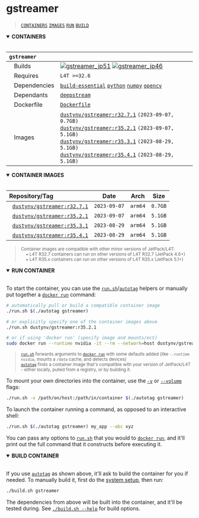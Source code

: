 # gstreamer

> [`CONTAINERS`](#user-content-containers) [`IMAGES`](#user-content-images) [`RUN`](#user-content-run) [`BUILD`](#user-content-build)

<details open>
<summary><b><a id="containers">CONTAINERS</a></b></summary>
<br>

| **`gstreamer`** | |
| :-- | :-- |
| &nbsp;&nbsp;&nbsp;Builds | [![`gstreamer_jp51`](https://img.shields.io/github/actions/workflow/status/dusty-nv/jetson-containers/gstreamer_jp51.yml?label=gstreamer:jp51)](https://github.com/dusty-nv/jetson-containers/actions/workflows/gstreamer_jp51.yml) [![`gstreamer_jp46`](https://img.shields.io/github/actions/workflow/status/dusty-nv/jetson-containers/gstreamer_jp46.yml?label=gstreamer:jp46)](https://github.com/dusty-nv/jetson-containers/actions/workflows/gstreamer_jp46.yml) |
| &nbsp;&nbsp;&nbsp;Requires | `L4T >=32.6` |
| &nbsp;&nbsp;&nbsp;Dependencies | [`build-essential`](/packages/build-essential) [`python`](/packages/python) [`numpy`](/packages/numpy) [`opencv`](/packages/opencv) |
| &nbsp;&nbsp;&nbsp;Dependants | [`deepstream`](/packages/deepstream) |
| &nbsp;&nbsp;&nbsp;Dockerfile | [`Dockerfile`](Dockerfile) |
| &nbsp;&nbsp;&nbsp;Images | [`dustynv/gstreamer:r32.7.1`](https://hub.docker.com/r/dustynv/gstreamer/tags) `(2023-09-07, 0.7GB)`<br>[`dustynv/gstreamer:r35.2.1`](https://hub.docker.com/r/dustynv/gstreamer/tags) `(2023-09-07, 5.1GB)`<br>[`dustynv/gstreamer:r35.3.1`](https://hub.docker.com/r/dustynv/gstreamer/tags) `(2023-08-29, 5.1GB)`<br>[`dustynv/gstreamer:r35.4.1`](https://hub.docker.com/r/dustynv/gstreamer/tags) `(2023-08-29, 5.1GB)` |

</details>

<details open>
<summary><b><a id="images">CONTAINER IMAGES</a></b></summary>
<br>

| Repository/Tag | Date | Arch | Size |
| :-- | :--: | :--: | :--: |
| &nbsp;&nbsp;[`dustynv/gstreamer:r32.7.1`](https://hub.docker.com/r/dustynv/gstreamer/tags) | `2023-09-07` | `arm64` | `0.7GB` |
| &nbsp;&nbsp;[`dustynv/gstreamer:r35.2.1`](https://hub.docker.com/r/dustynv/gstreamer/tags) | `2023-09-07` | `arm64` | `5.1GB` |
| &nbsp;&nbsp;[`dustynv/gstreamer:r35.3.1`](https://hub.docker.com/r/dustynv/gstreamer/tags) | `2023-08-29` | `arm64` | `5.1GB` |
| &nbsp;&nbsp;[`dustynv/gstreamer:r35.4.1`](https://hub.docker.com/r/dustynv/gstreamer/tags) | `2023-08-29` | `arm64` | `5.1GB` |

> <sub>Container images are compatible with other minor versions of JetPack/L4T:</sub><br>
> <sub>&nbsp;&nbsp;&nbsp;&nbsp;• L4T R32.7 containers can run on other versions of L4T R32.7 (JetPack 4.6+)</sub><br>
> <sub>&nbsp;&nbsp;&nbsp;&nbsp;• L4T R35.x containers can run on other versions of L4T R35.x (JetPack 5.1+)</sub><br>
</details>

<details open>
<summary><b><a id="run">RUN CONTAINER</a></b></summary>
<br>

To start the container, you can use the [`run.sh`](/docs/run.md)/[`autotag`](/docs/run.md#autotag) helpers or manually put together a [`docker run`](https://docs.docker.com/engine/reference/commandline/run/) command:
```bash
# automatically pull or build a compatible container image
./run.sh $(./autotag gstreamer)

# or explicitly specify one of the container images above
./run.sh dustynv/gstreamer:r35.2.1

# or if using 'docker run' (specify image and mounts/ect)
sudo docker run --runtime nvidia -it --rm --network=host dustynv/gstreamer:r35.2.1
```
> <sup>[`run.sh`](/docs/run.md) forwards arguments to [`docker run`](https://docs.docker.com/engine/reference/commandline/run/) with some defaults added (like `--runtime nvidia`, mounts a `/data` cache, and detects devices)</sup><br>
> <sup>[`autotag`](/docs/run.md#autotag) finds a container image that's compatible with your version of JetPack/L4T - either locally, pulled from a registry, or by building it.</sup>

To mount your own directories into the container, use the [`-v`](https://docs.docker.com/engine/reference/commandline/run/#volume) or [`--volume`](https://docs.docker.com/engine/reference/commandline/run/#volume) flags:
```bash
./run.sh -v /path/on/host:/path/in/container $(./autotag gstreamer)
```
To launch the container running a command, as opposed to an interactive shell:
```bash
./run.sh $(./autotag gstreamer) my_app --abc xyz
```
You can pass any options to [`run.sh`](/docs/run.md) that you would to [`docker run`](https://docs.docker.com/engine/reference/commandline/run/), and it'll print out the full command that it constructs before executing it.
</details>
<details open>
<summary><b><a id="build">BUILD CONTAINER</b></summary>
<br>

If you use [`autotag`](/docs/run.md#autotag) as shown above, it'll ask to build the container for you if needed.  To manually build it, first do the [system setup](/docs/setup.md), then run:
```bash
./build.sh gstreamer
```
The dependencies from above will be built into the container, and it'll be tested during.  See [`./build.sh --help`](/jetson_containers/build.py) for build options.
</details>
